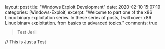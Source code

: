 layout: post
title:  "Windows Exploit Development"
date:   2020-02-10 15:07:19
categories: [Windows-Exploit]
excerpt: "Welcome to part one of the x86 Linux binary exploitation series. In these series of posts, I will cover x86 Linux binary exploitation, from basics to advanced topics."
comments: true






> Test Jekll 

// This is Just a Test

